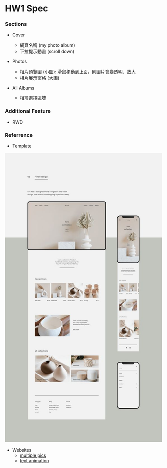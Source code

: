 # HW1 Spec

### Sections

- Cover
    - 網頁名稱 (my photo album)
    - 下拉提示動畫 (scroll down)

- Photos
    - 相片預覽圖 (⼩圖): 滑鼠移動到上面，則圖片會變透明、放大
    - 相片展⽰窗格 (⼤圖)

- All Albums
    - 相簿選擇區塊

### Additional Feature

- RWD

### Referrence
- Template

![image](template.jpeg)

- Websites
    - [multiple pics](https://codepen.io/bob-cat/pen/XdbEaa)
    - [text animation](https://tobiasahlin.com/moving-letters/)
